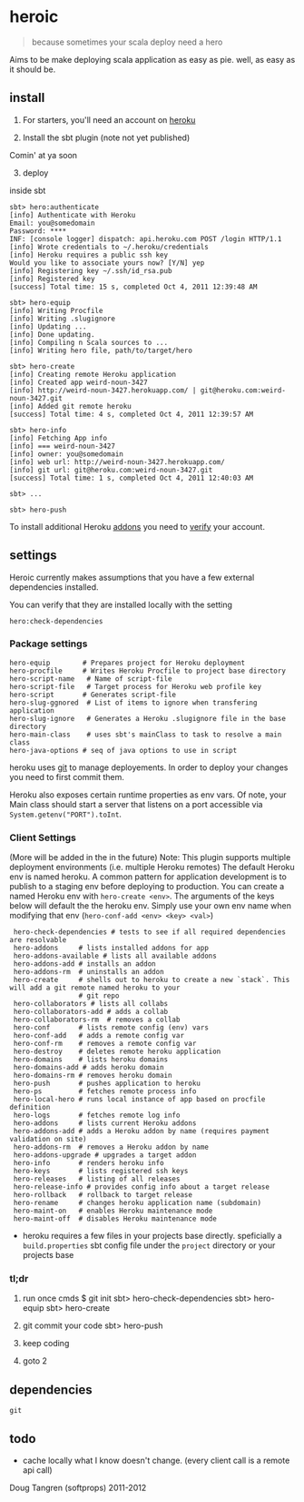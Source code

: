 # heroic

> because sometimes your scala deploy need a hero

Aims to be make deploying scala application as easy as pie. well, as easy as it should be.

## install

1. For starters, you'll need an account on [heroku](https://api.heroku.com/signup)

2. Install the sbt plugin (note not yet published)

Comin' at ya soon

3. deploy

inside sbt

    sbt> hero:authenticate
    [info] Authenticate with Heroku
    Email: you@somedomain
    Password: ****
    INF: [console logger] dispatch: api.heroku.com POST /login HTTP/1.1
    [info] Wrote credentials to ~/.heroku/credentials
    [info] Heroku requires a public ssh key
    Would you like to associate yours now? [Y/N] yep
    [info] Registering key ~/.ssh/id_rsa.pub
    [info] Registered key
    [success] Total time: 15 s, completed Oct 4, 2011 12:39:48 AM
    
    sbt> hero-equip
    [info] Writing Procfile
    [info] Writing .slugignore
    [info] Updating ...
    [info] Done updating.
    [info] Compiling n Scala sources to ...
    [info] Writing hero file, path/to/target/hero
    
    sbt> hero-create
    [info] Creating remote Heroku application
    [info] Created app weird-noun-3427
    [info] http://weird-noun-3427.herokuapp.com/ | git@heroku.com:weird-noun-3427.git
    [info] Added git remote heroku
    [success] Total time: 4 s, completed Oct 4, 2011 12:39:57 AM
    
    sbt> hero-info
    [info] Fetching App info
    [info] === weird-noun-3427
    [info] owner: you@somedomain
    [info] web url: http://weird-noun-3427.herokuapp.com/
    [info] git url: git@heroku.com:weird-noun-3427.git
    [success] Total time: 1 s, completed Oct 4, 2011 12:40:03 AM
    
    sbt> ...
    
    sbt> hero-push


To install additional Heroku [addons](http://addons.heroku.com/) you need to [verify](https://api.heroku.com/verify) your account.

## settings

Heroic currently makes assumptions that you have a few external dependencies installed.

You can verify that they are installed locally with the setting

    hero:check-dependencies

### Package settings

    hero-equip        # Prepares project for Heroku deployment
    hero-procfile     # Writes Heroku Procfile to project base directory
    hero-script-name   # Name of script-file
    hero-script-file   # Target process for Heroku web profile key
    hero-script       # Generates script-file
    hero-slug-ggnored  # List of items to ignore when transfering application
    hero-slug-ignore   # Generates a Heroku .slugignore file in the base directory
    hero-main-class    # uses sbt's mainClass to task to resolve a main class
    hero-java-options # seq of java options to use in script

heroku uses [git][git] to manage deployements. In order to deploy your changes you need to first commit them.

Heroku also exposes certain runtime properties as env vars. Of note, your Main class should start a server that listens on a port accessible via `System.getenv("PORT").toInt`.

### Client Settings

(More will be added in the in the future)
Note: This plugin supports multiple deployment environments (i.e. multiple Heroku remotes) The default Heroku env is named heroku. A common pattern for application development is to publish to a staging env before deploying to production. You can create a named Heroku env with `hero-create <env>`. The arguments of the keys below will default the the heroku env. Simply use your own env name when modifying that env (`hero-conf-add <env> <key> <val>`)

     hero-check-dependencies # tests to see if all required dependencies are resolvable
     hero-addons     # lists installed addons for app
     hero-addons-available # lists all available addons
     hero-addons-add # installs an addon
     hero-addons-rm  # uninstalls an addon
     hero-create     # shells out to heroku to create a new `stack`. This will add a git remote named heroku to your
                     # git repo
     hero-collaborators # lists all collabs
     hero-collaborators-add # adds a collab
     hero-collaborators-rm  # removes a collab
     hero-conf       # lists remote config (env) vars
     hero-conf-add   # adds a remote config var
     hero-conf-rm    # removes a remote config var
     hero-destroy    # deletes remote heroku application
     hero-domains    # lists heroku domains
     hero-domains-add # adds heroku domain
     hero-domains-rm # removes heroku domain
     hero-push       # pushes application to heroku
     hero-ps         # fetches remote process info
     hero-local-hero # runs local instance of app based on procfile definition
     hero-logs       # fetches remote log info
     hero-addons     # lists current Heroku addons
     hero-addons-add # adds a Heroku addon by name (requires payment validation on site)
     hero-addons-rm  # removes a Heroku addon by name
     hero-addons-upgrade # upgrades a target addon
     hero-info       # renders heroku info
     hero-keys       # lists registered ssh keys
     hero-releases   # listing of all releases
     hero-release-info # provides config info about a target release
     hero-rollback   # rollback to target release
     hero-rename     # changes heroku application name (subdomain)
     hero-maint-on   # enables Heroku maintenance mode
     hero-maint-off  # disables Heroku maintenance mode

* heroku requires a few files in your projects base directly. speficially a `build.properties` sbt config file under the `project` directory or your projects base

### tl;dr

1) run once cmds
   $ git init
   sbt> hero-check-dependencies
   sbt> hero-equip
   sbt> hero-create

2) git commit your code
   sbt> hero-push

3) keep coding

4) goto 2

## dependencies

`git`

## todo

- cache locally what I know doesn't change. (every client call is a remote api call)

Doug Tangren (softprops) 2011-2012

[git]: http://git-scm.com/

